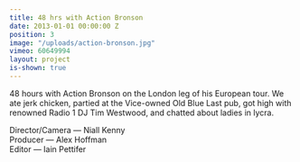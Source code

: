 ```yaml
---
title: 48 hrs with Action Bronson
date: 2013-01-01 00:00:00 Z
position: 3
image: "/uploads/action-bronson.jpg"
vimeo: 60649994
layout: project
is-shown: true
---
```


48 hours with Action Bronson on the London leg of his European tour. We ate jerk chicken, partied at the Vice-owned Old Blue Last pub, got high with renowned Radio 1 DJ Tim Westwood, and chatted about ladies in lycra.

Director/Camera — Niall Kenny  
Producer — Alex Hoffman  
Editor — Iain Pettifer  